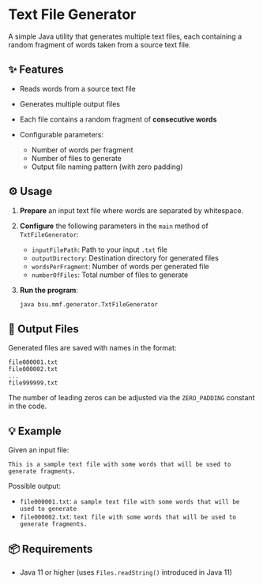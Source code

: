 # Text File Generator

A simple Java utility that generates multiple text files, each containing a random fragment of words taken from a source text file.

## ✨ Features

* Reads words from a source text file
* Generates multiple output files
* Each file contains a random fragment of **consecutive words**
* Configurable parameters:

    * Number of words per fragment
    * Number of files to generate
    * Output file naming pattern (with zero padding)

## ⚙️ Usage

1. **Prepare** an input text file where words are separated by whitespace.
2. **Configure** the following parameters in the `main` method of `TxtFileGenerator`:

    * `inputFilePath`: Path to your input `.txt` file
    * `outputDirectory`: Destination directory for generated files
    * `wordsPerFragment`: Number of words per generated file
    * `numberOfFiles`: Total number of files to generate
3. **Run the program**:

   ```bash
   java bsu.mmf.generator.TxtFileGenerator
   ```

## 📁 Output Files

Generated files are saved with names in the format:

```
file000001.txt
file000002.txt
...
file999999.txt
```

The number of leading zeros can be adjusted via the `ZERO_PADDING` constant in the code.

## 💡 Example

Given an input file:

```
This is a sample text file with some words that will be used to generate fragments.
```

Possible output:

* `file000001.txt`: `a sample text file with some words that will be used to generate`
* `file000002.txt`: `text file with some words that will be used to generate fragments.`

## 📦 Requirements

* Java 11 or higher (uses `Files.readString()` introduced in Java 11)